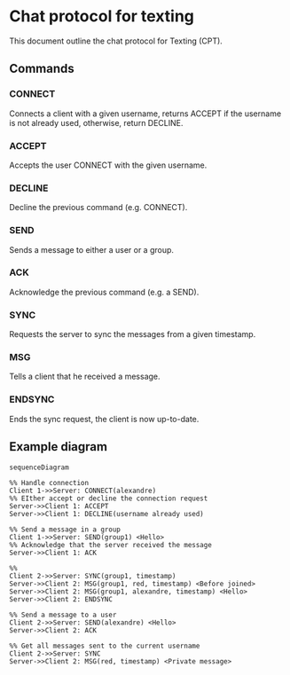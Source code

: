# Chat protocol for texting

This document outline the chat protocol for Texting (CPT).

## Commands

### CONNECT

Connects a client with a given username, returns ACCEPT if the username is not already used, otherwise, return DECLINE.

### ACCEPT

Accepts the user CONNECT with the given username.

### DECLINE

Decline the previous command (e.g. CONNECT).

### SEND

Sends a message to either a user or a group.

### ACK

Acknowledge the previous command (e.g. a SEND).

### SYNC

Requests the server to sync the messages from a given timestamp.

### MSG

Tells a client that he received a message.

### ENDSYNC

Ends the sync request, the client is now up-to-date.


## Example diagram


```mermaid
sequenceDiagram

%% Handle connection
Client 1->>Server: CONNECT(alexandre)
%% EIther accept or decline the connection request
Server->>Client 1: ACCEPT
Server->>Client 1: DECLINE(username already used)

%% Send a message in a group
Client 1->>Server: SEND(group1) <Hello>
%% Acknowledge that the server received the message
Server->>Client 1: ACK

%% 
Client 2->>Server: SYNC(group1, timestamp)
Server->>Client 2: MSG(group1, red, timestamp) <Before joined>
Server->>Client 2: MSG(group1, alexandre, timestamp) <Hello>
Server->>Client 2: ENDSYNC

%% Send a message to a user
Client 2->>Server: SEND(alexandre) <Hello>
Server->>Client 2: ACK

%% Get all messages sent to the current username
Client 2->>Server: SYNC
Server->>Client 2: MSG(red, timestamp) <Private message>
```
